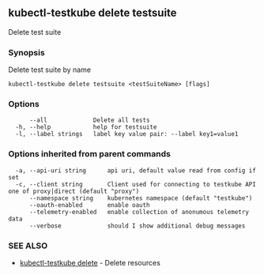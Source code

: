 ## kubectl-testkube delete testsuite

Delete test suite

### Synopsis

Delete test suite by name

```
kubectl-testkube delete testsuite <testSuiteName> [flags]
```

### Options

```
      --all             Delete all tests
  -h, --help            help for testsuite
  -l, --label strings   label key value pair: --label key1=value1
```

### Options inherited from parent commands

```
  -a, --api-uri string      api uri, default value read from config if set
  -c, --client string       Client used for connecting to testkube API one of proxy|direct (default "proxy")
      --namespace string    kubernetes namespace (default "testkube")
      --oauth-enabled       enable oauth
      --telemetry-enabled   enable collection of anonumous telemetry data
      --verbose             should I show additional debug messages
```

### SEE ALSO

* [kubectl-testkube delete](kubectl-testkube_delete.md)	 - Delete resources

